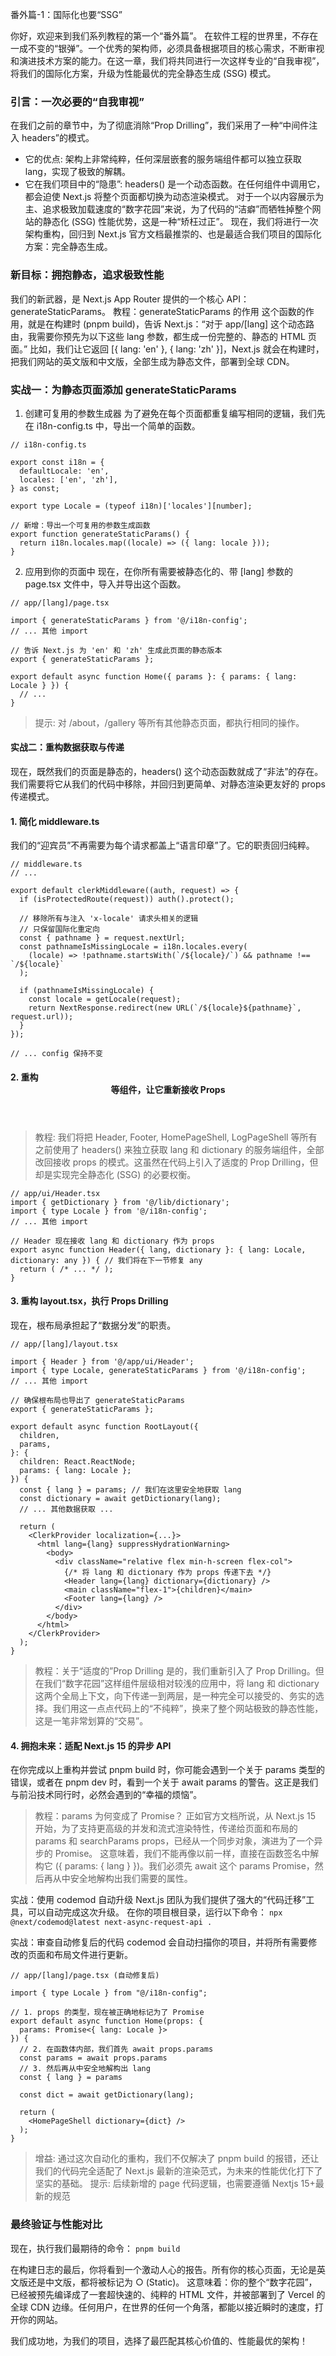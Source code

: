 番外篇-1：国际化也要“SSG”

你好，欢迎来到我们系列教程的第一个“番外篇”。
在软件工程的世界里，不存在一成不变的“银弹”。一个优秀的架构师，必须具备根据项目的核心需求，不断审视和演进技术方案的能力。在这一章，我们将共同进行一次这样专业的“自我审视”，将我们的国际化方案，升级为性能最优的完全静态生成 (SSG) 模式。

### 引言：一次必要的“自我审视”

在我们之前的章节中，为了彻底消除“Prop Drilling”，我们采用了一种“中间件注入 headers”的模式。

- 它的优点: 架构上非常纯粹，任何深层嵌套的服务端组件都可以独立获取 lang，实现了极致的解耦。
- 它在我们项目中的“隐患”: headers() 是一个动态函数。在任何组件中调用它，都会迫使 Next.js 将整个页面都切换为动态渲染模式。
  对于一个以内容展示为主、追求极致加载速度的“数字花园”来说，为了代码的“洁癖”而牺牲掉整个网站的静态化 (SSG) 性能优势，这是一种“矫枉过正”。
  现在，我们将进行一次架构重构，回归到 Next.js 官方文档最推崇的、也是最适合我们项目的国际化方案：完全静态生成。

### 新目标：拥抱静态，追求极致性能

我们的新武器，是 Next.js App Router 提供的一个核心 API：generateStaticParams。
教程：generateStaticParams 的作用
这个函数的作用，就是在构建时 (pnpm build)，告诉 Next.js：“对于 app/[lang] 这个动态路由，我需要你预先为以下这些 lang 参数，都生成一份完整的、静态的 HTML 页面。”
比如，我们让它返回 [{ lang: 'en' }, { lang: 'zh' }]，Next.js 就会在构建时，把我们网站的英文版和中文版，全部生成为静态文件，部署到全球 CDN。

### 实战一：为静态页面添加 generateStaticParams

1. 创建可复用的参数生成器
   为了避免在每个页面都重复编写相同的逻辑，我们先在 i18n-config.ts 中，导出一个简单的函数。

```
// i18n-config.ts

export const i18n = {
  defaultLocale: 'en',
  locales: ['en', 'zh'],
} as const;

export type Locale = (typeof i18n)['locales'][number];

// 新增：导出一个可复用的参数生成函数
export function generateStaticParams() {
  return i18n.locales.map((locale) => ({ lang: locale }));
}
```

2. 应用到你的页面中
   现在，在你所有需要被静态化的、带 [lang] 参数的 page.tsx 文件中，导入并导出这个函数。

```
// app/[lang]/page.tsx

import { generateStaticParams } from '@/i18n-config';
// ... 其他 import

// 告诉 Next.js 为 'en' 和 'zh' 生成此页面的静态版本
export { generateStaticParams };

export default async function Home({ params }: { params: { lang: Locale } }) {
  // ...
}
```

> 提示: 对 /about，/gallery 等所有其他静态页面，都执行相同的操作。

#### 实战二：重构数据获取与传递

现在，既然我们的页面是静态的，headers() 这个动态函数就成了“非法”的存在。我们需要将它从我们的代码中移除，并回归到更简单、对静态渲染更友好的 props 传递模式。

#### 1. 简化 middleware.ts

我们的“迎宾员”不再需要为每个请求都盖上“语言印章”了。它的职责回归纯粹。

```
// middleware.ts
// ...

export default clerkMiddleware((auth, request) => {
  if (isProtectedRoute(request)) auth().protect();

  // 移除所有与注入 'x-locale' 请求头相关的逻辑
  // 只保留国际化重定向
  const { pathname } = request.nextUrl;
  const pathnameIsMissingLocale = i18n.locales.every(
    (locale) => !pathname.startsWith(`/${locale}/`) && pathname !== `/${locale}`
  );

  if (pathnameIsMissingLocale) {
    const locale = getLocale(request);
    return NextResponse.redirect(new URL(`/${locale}${pathname}`, request.url));
  }
});

// ... config 保持不变
```

#### 2. 重构 <Header /><Footer />等组件，让它重新接收 Props

> 教程: 我们将把 Header, Footer, HomePageShell, LogPageShell 等所有之前使用了 headers() 来独立获取 lang 和 dictionary 的服务端组件，全部改回接收 props 的模式。这虽然在代码上引入了适度的 Prop Drilling，但却是实现完全静态化 (SSG) 的必要权衡。

```
// app/ui/Header.tsx
import { getDictionary } from '@/lib/dictionary';
import { type Locale } from '@/i18n-config';
// ... 其他 import

// Header 现在接收 lang 和 dictionary 作为 props
export async function Header({ lang, dictionary }: { lang: Locale, dictionary: any }) { // 我们将在下一节修复 any
  return ( /* ... */ );
}
```

#### 3. 重构 layout.tsx，执行 Props Drilling

现在，根布局承担起了“数据分发”的职责。

```
// app/[lang]/layout.tsx

import { Header } from '@/app/ui/Header';
import { type Locale, generateStaticParams } from '@/i18n-config';
// ... 其他 import

// 确保根布局也导出了 generateStaticParams
export { generateStaticParams };

export default async function RootLayout({
  children,
  params,
}: {
  children: React.ReactNode;
  params: { lang: Locale };
}) {
  const { lang } = params; // 我们在这里安全地获取 lang
  const dictionary = await getDictionary(lang);
  // ... 其他数据获取 ...

  return (
    <ClerkProvider localization={...}>
      <html lang={lang} suppressHydrationWarning>
        <body>
          <div className="relative flex min-h-screen flex-col">
            {/* 将 lang 和 dictionary 作为 props 传递下去 */}
            <Header lang={lang} dictionary={dictionary} />
            <main className="flex-1">{children}</main>
            <Footer lang={lang} />
          </div>
        </body>
      </html>
    </ClerkProvider>
  );
}
```

> 教程：关于“适度的”Prop Drilling
> 是的，我们重新引入了 Prop Drilling。但在我们“数字花园”这样组件层级相对较浅的应用中，将 lang 和 dictionary 这两个全局上下文，向下传递一到两层，是一种完全可以接受的、务实的选择。我们用这一点点代码上的“不纯粹”，换来了整个网站极致的静态性能，这是一笔非常划算的“交易”。

#### 4. 拥抱未来：适配 Next.js 15 的异步 API

在你完成以上重构并尝试 pnpm build 时，你可能会遇到一个关于 params 类型的错误，或者在 pnpm dev 时，看到一个关于 await params 的警告。这正是我们与前沿技术同行时，必然会遇到的“幸福的烦恼”。

> 教程：params 为何变成了 Promise？
> 正如官方文档所说，从 Next.js 15 开始，为了支持更高级的并发和流式渲染特性，传递给页面和布局的 params 和 searchParams props，已经从一个同步对象，演进为了一个异步的 Promise。
> 这意味着，我们不能再像以前一样，直接在函数签名中解构它 ({ params: { lang } })。我们必须先 await 这个 params Promise，然后再从中安全地解构出我们需要的属性。

实战：使用 codemod 自动升级
Next.js 团队为我们提供了强大的“代码迁移”工具，可以自动完成这次升级。
在你的项目根目录，运行以下命令：
`npx @next/codemod@latest next-async-request-api .`

实战：审查自动修复后的代码
codemod 会自动扫描你的项目，并将所有需要修改的页面和布局文件进行更新。

```
// app/[lang]/page.tsx (自动修复后)

import { type Locale } from "@/i18n-config";

// 1. props 的类型，现在被正确地标记为了 Promise
export default async function Home(props: {
  params: Promise<{ lang: Locale }>
}) {
  // 2. 在函数体内部，我们首先 await props.params
  const params = await props.params
  // 3. 然后再从中安全地解构出 lang
  const { lang } = params

  const dict = await getDictionary(lang);

  return (
    <HomePageShell dictionary={dict} />
  );
}
```

> 增益: 通过这次自动化的重构，我们不仅解决了 pnpm build 的报错，还让我们的代码完全适配了 Next.js 最新的渲染范式，为未来的性能优化打下了坚实的基础。
> 提示: 后续新增的 page 代码逻辑，也需要遵循 Nextjs 15+最新的规范

### 最终验证与性能对比

现在，执行我们最期待的命令：
`pnpm build`

在构建日志的最后，你将看到一个激动人心的报告。所有你的核心页面，无论是英文版还是中文版，都将被标记为 ○ (Static)。
这意味着：你的整个“数字花园”，已经被预先编译成了一套超快速的、纯粹的 HTML 文件，并被部署到了 Vercel 的全球 CDN 边缘。任何用户，在世界的任何一个角落，都能以接近瞬时的速度，打开你的网站。

我们成功地，为我们的项目，选择了最匹配其核心价值的、性能最优的架构！
